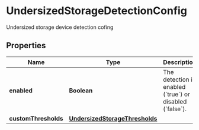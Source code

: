 

# UndersizedStorageDetectionConfig

Undersized storage device detection cofing

## Properties

| Name | Type | Description | Notes |
|------------ | ------------- | ------------- | -------------|
|**enabled** | **Boolean** | The detection is enabled (&#x60;true&#x60;) or disabled (&#x60;false&#x60;). |  |
|**customThresholds** | [**UndersizedStorageThresholds**](UndersizedStorageThresholds.md) |  |  [optional] |



